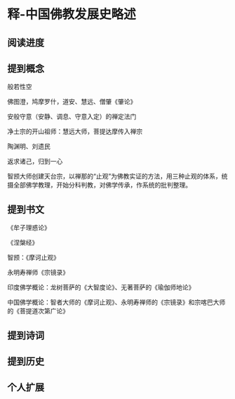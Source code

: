 # 释-中国佛教发展史略述

## 阅读进度

## 提到概念

般若性空

佛图澄，鸠摩罗什，道安、慧远、僧肇《肇论》

安般守意（安静、调息、守意入定）的禅定法门

净土宗的开山祖师：慧远大师，菩提达摩传入禅宗

陶渊明、刘遗民

返求诸己，归到一心

智𫖮大师创建天台宗，以禅那的“止观”为佛教实证的方法，用三种止观的体系，统摄全部佛学教理，开始分科判教，对佛学传承，作系统的批判整理。






## 提到书文

《牟子理惑论》

《涅槃经》

智𫖮：《摩诃止观》

永明寿禅师《宗镜录》

印度佛学概论：龙树菩萨的《大智度论》、无著菩萨的《瑜伽师地论》

中国佛学概论：智者大师的《摩诃止观》、永明寿禅师的《宗镜录》和宗喀巴大师的《菩提道次第广论》

## 提到诗词

## 提到历史

## 个人扩展
